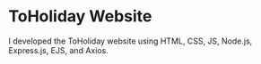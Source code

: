 # ToHoliday Website
I developed the ToHoliday website using HTML, CSS, JS, Node.js, Express.js, EJS, and Axios. <br>
